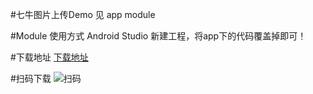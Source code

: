 #七牛图片上传Demo
 见 app module

#Module 使用方式
 Android Studio 新建工程，将app下的代码覆盖掉即可！

#下载地址
 [下载地址](http://og0g4mpae.bkt.clouddn.com/app-debug.apk)

#扫码下载
 ![扫码](http://og0g4mpae.bkt.clouddn.com/1478096956.png "二维码")